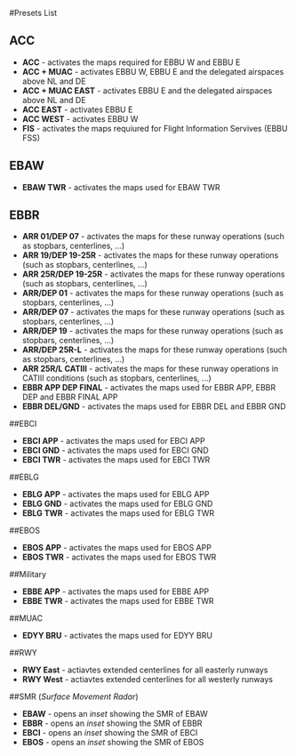 #Presets List

## ACC
* **ACC** - activates the maps required for EBBU W and EBBU E
* **ACC + MUAC** - activates EBBU W, EBBU E and the delegated airspaces above NL and DE
* **ACC + MUAC EAST** - activates EBBU E and the delegated airspaces above NL and DE
* **ACC EAST** - activates EBBU E
* **ACC WEST** - activates EBBU W
* **FIS** - activates the maps requiured for Flight Information Servives (EBBU FSS)

## EBAW
* **EBAW TWR** - activates the maps used for EBAW TWR

## EBBR
* **ARR 01/DEP 07** - activates the maps for these runway operations (such as stopbars, centerlines, ...)
* **ARR 19/DEP 19-25R** - activates the maps for these runway operations (such as stopbars, centerlines, ...)
* **ARR 25R/DEP 19-25R** - activates the maps for these runway operations (such as stopbars, centerlines, ...)
* **ARR/DEP 01** - activates the maps for these runway operations (such as stopbars, centerlines, ...)
* **ARR/DEP 07** - activates the maps for these runway operations (such as stopbars, centerlines, ...)
* **ARR/DEP 19** - activates the maps for these runway operations (such as stopbars, centerlines, ...)
* **ARR/DEP 25R-L** - activates the maps for these runway operations (such as stopbars, centerlines, ...)
* **ARR 25R/L CATIII** - activates the maps for these runway operations in CATIII conditions (such as stopbars, centerlines, ...)
* **EBBR APP DEP FINAL** - activates the maps used for EBBR APP, EBBR DEP and EBBR FINAL APP
* **EBBR DEL/GND** - activates the maps used for EBBR DEL and EBBR GND

##EBCI
* **EBCI APP** - activates the maps used for EBCI APP
* **EBCI GND** - activates the maps used for EBCI GND
* **EBCI TWR** - activates the maps used for EBCI TWR

##EBLG
* **EBLG APP** - activates the maps used for EBLG APP
* **EBLG GND** - activates the maps used for EBLG GND
* **EBLG TWR** - activates the maps used for EBLG TWR

##EBOS
* **EBOS APP** - activates the maps used for EBOS APP
* **EBOS TWR** - activates the maps used for EBOS TWR

##Military
* **EBBE APP** - activates the maps used for EBBE APP
* **EBBE TWR** - activates the maps used for EBBE TWR

##MUAC
* **EDYY BRU** - activates the maps used for EDYY BRU

##RWY
* **RWY East** - actiavtes extended centerlines for all easterly runways
* **RWY West** - actiavtes extended centerlines for all westerly runways

##SMR (*Surface Movement Radar*)
* **EBAW** - opens an *inset* showing the SMR of EBAW
* **EBBR** - opens an *inset* showing the SMR of EBBR
* **EBCI** - opens an *inset* showing the SMR of EBCI
* **EBOS** - opens an *inset* showing the SMR of EBOS